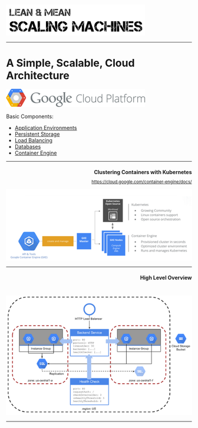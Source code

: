 ![](../images/chrome_2016-07-19_22-54-12.png)

---
# A Simple, Scalable, Cloud Architecture

![](../images/gcp-logo.png)

Basic Components:


* [Application Environments](applications/application_environments.md)
* [Persistent Storage](storage/persistent_storage.md)
* [Load Balancing](networking/load_balancing.md)
* [Databases](databases/setting_up_the_database.md)
* [Container Engine](containers/the_container.md)

<div style="text-align: center;;">
<hr>
<h4 style="text-align: right; margin-bottom: 5px">Clustering Containers with Kubernetes</h4>
<p style="text-align: right; font-size: smaller;">
<a href="https://cloud.google.com/container-engine/docs/">https://cloud.google.com/container-engine/docs/</a></p>

<img src="../images/clustering-jenkins-with-kubernetes-blog-pic2.png">
<hr>

<h4 style="margin-bottom: 40px; text-align: right">High Level Overview</h4>

<img src="../images/gae-scalable-arch.png">




</div>

---



